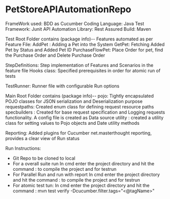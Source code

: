 # PetStoreAPIAutomationRepo

FrameWork used: BDD as Cucumber
Coding Language: Java
Test Framework: Junit
API Automation Library: Rest Assured
Build: Maven

Test Root Folder contains (package info)--
Features automated as per Feature File:
AddPet : Adding a Pet into the System
GetPet: Fetching Added Pet by Status and Added Pet ID
PurchaseFlowPet: Place Order for pet, find the Purchase Order and Delete Purchase Order

StepDefinitions:
Step implementation of Features and Scenarios in the feature file
Hooks class: Specified prerequisites in order for atomic run of tests

TestRunner:
Runner file with configurable Run options

Main Root Folder contains (package info)--
pojo: Tightly encapsulated POJO classes for JSON serialization and Deserialization purpose
requestpaths: Created enum class for defining request resource paths 
specbuilders : Created for base request specification and Logging requests functionality. A config file is created as Data source
utility : created a utility class for setting values to Pojo objects and Date utility methods

Reporting: Added plugins for Cucumber net.masterthought reporting, provides a clear view of Run status


Run Instructions:
- Git Repo to be cloned to local
- For a overall suite run
In cmd enter the project directory and hit the command : 
<mvn compile> to compile the project and <mvn test> for testrun
- For Parallel Run and run with report
In cmd enter the project directory and hit the command : 
<mvn compile> to compile the project and <mvn verify> for testrun
- For atomic test tun:
In cmd enter the project directory and hit the command : mvn test verify -Dcucumber.filter.tags="<@tagName>"




